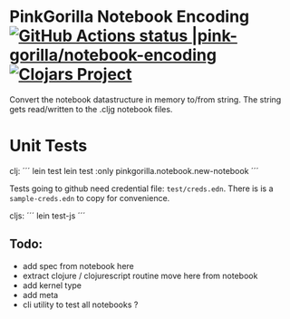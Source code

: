 # PinkGorilla Notebook Encoding [![GitHub Actions status |pink-gorilla/notebook-encoding](https://github.com/pink-gorilla/notebook-encoding/workflows/CI/badge.svg)](https://github.com/pink-gorilla/notebook-encoding/actions?workflow=CI)[![Clojars Project](https://img.shields.io/clojars/v/org.pinkgorilla/notebook-encoding.svg)](https://clojars.org/org.pinkgorilla/notebook-encoding)


Convert the notebook datastructure in memory to/from string.
The string gets read/written to the .cljg notebook files.

# Unit Tests

clj:
´´´
lein test
lein test :only pinkgorilla.notebook.new-notebook
´´´

Tests going to github need credential file: `test/creds.edn`. There is is
a `sample-creds.edn` to copy for convenience.

cljs:
´´´
lein test-js
´´´


## Todo:
- add spec from notebook here
- extract clojure / clojurescript routine move here from notebook
- add kernel type 
- add meta
- cli utility to test all notebooks ?


